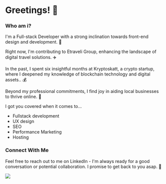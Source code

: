 # Greetings! 👋

### Who am i?
I'm a Full-stack Developer with a strong inclination towards front-end design and development. 🎨

Right now, I'm contributing to Etraveli Group, enhancing the landscape of digital travel solutions. ✈️

In the past, I spent six insightful months at Kryptoskatt, a crypto startup, where I deepened my knowledge of blockchain technology and digital assets.. 💰

Beyond my professional commitments, I find joy in aiding local businesses to thrive online. 🏢

I got you covered when it comes to... 
* Fullstack development
* UX design
* SEO
* Performance Marketing 
* Hosting 

### Connect With Me
Feel free to reach out to me on LinkedIn - I'm always ready for a good conversation or potential collaboration.
I promise to get back to you asap. 🤙




<!--
# 👋 Hi and welcome to my Github page!


### Who am i?

Fullstack developer specialized in the frontend 🎨 

I'm currently working at Etraveli Group. ✈️

I have been at a startup called Kryptoskatt for 6 months. 💰

And I like to help local businesses to succeed on the web. 🏢
  
### Want to get in touch?
Lets talk at [Linkedin](https://www.linkedin.com/in/tholau) and i promise to get back to you asap. 🤙


![Anurag's GitHub stats](https://github-readme-stats.vercel.app/api?username=thomaslaukkanen&show_icons=true&theme=radical)
<!--
## Skills i have acquired so far...or that i have some experience in🤩
- React, React-native, Vue
- Figma & Adobe XD  
- GIT, Github & Bitbucket 
- GraphQL 
- Jest, React-testing-library, TestCafé
- Javascript,Typescript, PHP
- Java
- Next.js & Gatsby.js
- Jenkins 
- Firebase
- Marketing and Video recording/editing 
- WooCommerce & Shopify 
- MERN, LAMP & JAM Stack 
- noSQL & SQL databases 
- Node.js & Express.js 
- A11Y
- Semantic HTML
- UX & UI Design
- Photoshop & Illustrator 
- Jira, Miro, Agile methodologies and SCRUM
- Emotion & Styled Components, Tailwind, Vanilla extract, Bootstrap, SCSS, CSS
- Design system with Storybook 
- Netlify & Gatsby Cloud 
- Google Analytics, Google Ads & My Business 
- Facebook Ads & Meta portal
- SEO
- Linux
- CMS systems like Wordpress, Contentful, Sanity
- Wordpress plugin development
- Netlify, Gatsby Cloud
- CI/CD
- DNS records and server setup
- Site optimization

-->

![](https://api.visitorbadge.io/api/VisitorHit?user=thomaslaukkanen&repo=github-visitors-badge&countColor=%237B1E7A)



<!--
**ThomasLaukkanen/ThomasLaukkanen** is a ✨ _special_ ✨ repository because its `README.md` (this file) appears on your GitHub profile.

Here are some ideas to get you started:

- 🔭 I’m currently working on ...
- 🌱 I’m currently learning ...
- 👯 I’m looking to collaborate on ...
- 🤔 I’m looking for help with ...
- 💬 Ask me about ...
- 📫 How to reach me: ...
- 😄 Pronouns: ...
- ⚡ Fun fact: ...
-->

